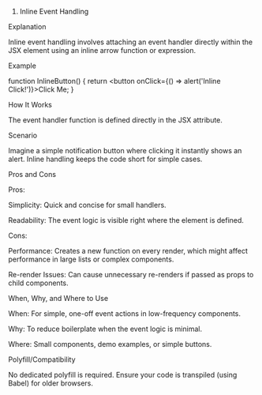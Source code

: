 1. Inline Event Handling

Explanation

Inline event handling involves attaching an event handler directly within the JSX element using an inline arrow function or expression.

Example

function InlineButton() {
  return <button onClick={() => alert('Inline Click!')}>Click Me</button>;
}

How It Works

The event handler function is defined directly in the JSX attribute.

Scenario

Imagine a simple notification button where clicking it instantly shows an alert. Inline handling keeps the code short for simple cases.

Pros and Cons

Pros:

Simplicity: Quick and concise for small handlers.

Readability: The event logic is visible right where the element is defined.

Cons:

Performance: Creates a new function on every render, which might affect performance in large lists or complex components.

Re-render Issues: Can cause unnecessary re-renders if passed as props to child components.

When, Why, and Where to Use

When: For simple, one-off event actions in low-frequency components.

Why: To reduce boilerplate when the event logic is minimal.

Where: Small components, demo examples, or simple buttons.

Polyfill/Compatibility

No dedicated polyfill is required. Ensure your code is transpiled (using Babel) for older browsers.